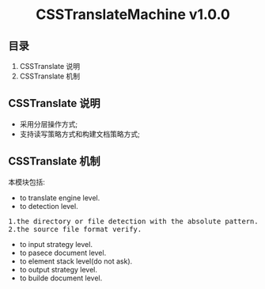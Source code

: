 # <div align=center>CSSTranslateMachine v1.0.0</div> #
## 目录 ##
1. CSSTranslate 说明
2. CSSTranslate 机制


## CSSTranslate 说明 ##
- 采用分层操作方式;
- 支持读写策略方式和构建文档策略方式;



## CSSTranslate 机制 ##
本模块包括:

- to translate engine level.
- to detection level.
<pre>
1.the directory or file detection with the absolute pattern.
2.the source file format verify.
</pre>
- to input strategy level.
- to pasece document level.
- to element stack level(do not ask).
- to output strategy level.
- to builde document level.





